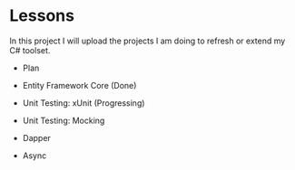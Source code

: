 # Lessons
In this project I will upload the projects I am doing to refresh or extend my C# toolset. 

- Plan

- Entity Framework Core (Done)
- Unit Testing: xUnit (Progressing)
- Unit Testing: Mocking
- Dapper
- Async
